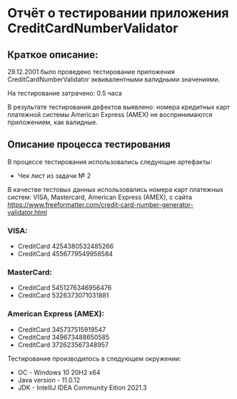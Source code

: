 # Отчёт о тестировании приложения CreditCardNumberValidator

## Краткое описаниe:

29.12.2001 было проведено тестирование приложения CreditCardNumberValidator эквивалентными валидными значениями.

На тестирование затрачено: 0.5 часа

В результате тестирования дефектов выявлено: номера кредитных карт платежной системы American Express (AMEX) не воспринимаются приложением, как валидные.

## Описание процесса тестирования
В процессе тестирования использовались следующие артефакты:
* Чек лист из задачи № 2

В качестве тестовых данных использовались номера карт платежных систем: VISA, Mastercard, American Express (AMEX), с сайта https://www.freeformatter.com/credit-card-number-generator-validator.html
### VISA:
* CreditCard 4254380532485266
* CreditCard 4556779549958584
### MasterCard:
* CreditCard 5451276346956476
* CreditCard 5326373071031881
### American Express (AMEX):
* CreditCard 345737515919547
* CreditCard 349673488650585
* CreditCard 372623567348957

Тестирование производилось в следующем окружении:
* ОС - Windows 10 20H2 x64
* Java version - 11.0.12
* JDK - IntelliJ IDEA Community Eition 2021.3
